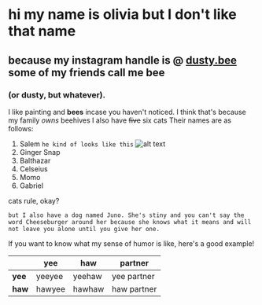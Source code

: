 # hi my name is olivia but I don't like that name
## because my instagram handle is @ [dusty.bee](https://www.instagram.com/dusty.bee/)  some of my friends call me bee
### (or dusty, but whatever).
I like painting and **bees** incase you haven't noticed.
I think that's because my family *owns* beehives
I also have ~~five~~ six cats
Their names are as follows:
1. Salem
``` he kind of looks like this ```
![alt text](https://www.meme-arsenal.com/memes/b8f3632522b1e2e0649c68aa75b3e178.jpg "him is a good boi")
1. Ginger Snap
1. Balthazar
1. Celseius 
1. Momo
1. Gabriel

cats rule, okay?

``` but I also have a dog named Juno. She's stiny and you can't say the word Cheeseburger around her because she knows what it means and will not leave you alone until you give her one. ```

If you want to know what my sense of humor is like, here's a good example!


|         | **yee** | **haw** | **partner** |
|---------|---------|---------|-------------|
| **yee** | yeeyee  | yeehaw  | yee partner |
| **haw** | hawyee  | hawhaw  | haw partner |
